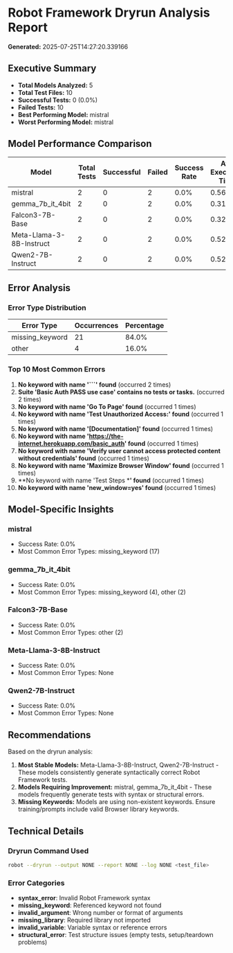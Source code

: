 # Robot Framework Dryrun Analysis Report
**Generated:** 2025-07-25T14:27:20.339166

## Executive Summary

- **Total Models Analyzed:** 5
- **Total Test Files:** 10
- **Successful Tests:** 0 (0.0%)
- **Failed Tests:** 10
- **Best Performing Model:** mistral
- **Worst Performing Model:** mistral

## Model Performance Comparison

| Model | Total Tests | Successful | Failed | Success Rate | Avg Execution Time |
|-------|-------------|------------|--------|--------------|-------------------|
| mistral | 2 | 0 | 2 | 0.0% | 0.565s |
| gemma_7b_it_4bit | 2 | 0 | 2 | 0.0% | 0.314s |
| Falcon3-7B-Base | 2 | 0 | 2 | 0.0% | 0.324s |
| Meta-Llama-3-8B-Instruct | 2 | 0 | 2 | 0.0% | 0.523s |
| Qwen2-7B-Instruct | 2 | 0 | 2 | 0.0% | 0.524s |

## Error Analysis

### Error Type Distribution

| Error Type | Occurrences | Percentage |
|------------|-------------|------------|
| missing_keyword | 21 | 84.0% |
| other | 4 | 16.0% |

### Top 10 Most Common Errors

1. **No keyword with name '```' found** (occurred 2 times)
2. **Suite 'Basic Auth PASS use case' contains no tests or tasks.** (occurred 2 times)
3. **No keyword with name 'Go To Page' found** (occurred 1 times)
4. **No keyword with name 'Test Unauthorized Access:' found** (occurred 1 times)
5. **No keyword with name '[Documentation]' found** (occurred 1 times)
6. **No keyword with name 'https://the-internet.herokuapp.com/basic_auth' found** (occurred 1 times)
7. **No keyword with name 'Verify user cannot access protected content without credentials' found** (occurred 1 times)
8. **No keyword with name 'Maximize Browser Window' found** (occurred 1 times)
9. **No keyword with name 'Test Steps ***' found** (occurred 1 times)
10. **No keyword with name 'new_window=yes' found** (occurred 1 times)

## Model-Specific Insights

### mistral
- Success Rate: 0.0%
- Most Common Error Types: missing_keyword (17)

### gemma_7b_it_4bit
- Success Rate: 0.0%
- Most Common Error Types: missing_keyword (4), other (2)

### Falcon3-7B-Base
- Success Rate: 0.0%
- Most Common Error Types: other (2)

### Meta-Llama-3-8B-Instruct
- Success Rate: 0.0%
- Most Common Error Types: None

### Qwen2-7B-Instruct
- Success Rate: 0.0%
- Most Common Error Types: None

## Recommendations

Based on the dryrun analysis:

1. **Most Stable Models:** Meta-Llama-3-8B-Instruct, Qwen2-7B-Instruct - These models consistently generate syntactically correct Robot Framework tests.
2. **Models Requiring Improvement:** mistral, gemma_7b_it_4bit - These models frequently generate tests with syntax or structural errors.
4. **Missing Keywords:** Models are using non-existent keywords. Ensure training/prompts include valid Browser library keywords.

## Technical Details

### Dryrun Command Used
```bash
robot --dryrun --output NONE --report NONE --log NONE <test_file>
```

### Error Categories
- **syntax_error**: Invalid Robot Framework syntax
- **missing_keyword**: Referenced keyword not found
- **invalid_argument**: Wrong number or format of arguments
- **missing_library**: Required library not imported
- **invalid_variable**: Variable syntax or reference errors
- **structural_error**: Test structure issues (empty tests, setup/teardown problems)
